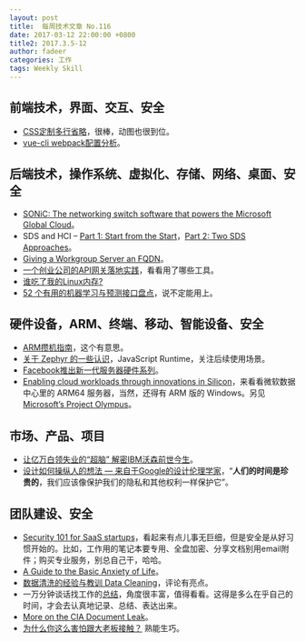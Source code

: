 ```yaml
---
layout: post
title:  每周技术文章 No.116
date: 2017-03-12 22:00:00 +0800
title2: 2017.3.5-12
author: fadeer
categories: 工作
tags: Weekly Skill
---
```


前端技术，界面、交互、安全
----
* [CSS定制多行省略](http://hai.li/2017/03/08/css-multiline-overflow-ellipsis.html)，很棒，动图也很到位。
* [vue-cli webpack配置分析](https://segmentfault.com/a/1190000008644830)。

后端技术，操作系统、虚拟化、存储、网络、桌面、安全
----
* [SONiC: The networking switch software that powers the Microsoft Global Cloud](https://azure.microsoft.com/zh-cn/blog/sonic-the-networking-switch-software-that-powers-the-microsoft-global-cloud/)。
* SDS and HCI – [Part 1: Start from the Start](http://virtualgeek.typepad.com/virtual_geek/2017/02/sds-and-hci-part-1-start-from-the-start.html)，[Part 2: Two SDS Approaches](http://virtualgeek.typepad.com/virtual_geek/2017/03/sds-and-hci-part-2-two-sds-approaches.html)。
* [Giving a Workgroup Server an FQDN](https://blogs.msdn.microsoft.com/virtual_pc_guy/2017/03/10/giving-a-workgroup-server-an-fqdn/)。
* [一个创业公司的API网关落地实践](http://www.infoq.com/cn/news/2017/03/Startups-API-practice)，看看用了哪些工具。
* [谁吃了我的Linux内存?](http://colobu.com/2017/03/07/what-is-in-linux-cached/)
* [52 个有用的机器学习与预测接口盘点](http://www.infoq.com/cn/articles/52-useful-machine-learning-prediction-apis)，说不定能用上。

硬件设备，ARM、终端、移动、智能设备、安全
----
* [ARM攒机指南](https://zhuanlan.zhihu.com/p/25190243)，这个有意思。
* [关于 Zephyr 的一些认识](https://makerdiary.co/introducing-zephyr-os/)，JavaScript Runtime，关注后续使用场景。
* [Facebook推出新一代服务器硬件系列](http://www.jiqizhixin.com/article/2439)。
* [Enabling cloud workloads through innovations in Silicon](https://azure.microsoft.com/zh-cn/blog/enabling-cloud-workloads-through-innovations-in-silicon/)，来看看微软数据中心里的 ARM64 服务器，当然，还得有 ARM 版的 Windows。另见 [Microsoft’s Project Olympus](https://azure.microsoft.com/zh-cn/blog/ecosystem-momentum-positions-microsoft-s-project-olympus-as-de-facto-open-compute-standard/)。

市场、产品、项目
----
<!--preview-end-->
* [让亿万白领失业的“超脑” 解密IBM沃森前世今生](http://zhidx.com/p/74734.html)。
* [设计如何操纵人的想法 — 来自于Google的设计伦理学家](http://uxren.cn/?p=50922)，“**人们的时间是珍贵的**，我们应该像保护我们的隐私和其他权利一样保护它”。

团队建设、安全
----
* [Security 101 for SaaS startups](https://github.com/forter/security-101-for-saas-startups/blob/master/security.md)，看起来有点儿事无巨细，但是安全是从好习惯开始的。比如，工作用的笔记本要专用、全盘加密、分享文档别用email附件；购买专业服务，别总自己干，哈哈。
* [A Guide to the Basic Anxiety of Life](https://zenhabits.net/life-anxiety/)。
* [数据清洗的经验与教训 Data Cleaning](https://zhuanlan.zhihu.com/p/25205416)，评论有亮点。
* 一万分钟谈话找工作的[总结](http://kolesky.com/datums/job-search)，角度很丰富，值得看看。这得是多么在乎自己的时间，才会去认真地记录、总结、表达出来。
* [More on the CIA Document Leak](https://www.schneier.com/blog/archives/2017/03/more_on_the_cia.html)。
* [为什么你这么害怕跟大老板接触？](http://36kr.com/p/5066095.html) 熟能生巧。




